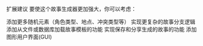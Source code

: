 扩展建议
要使这个故事生成器更加强大，你可以考虑：

添加更多随机元素（角色类型、地点、冲突类型等）
实现更复杂的故事分支逻辑
添加从文件或数据库加载故事模板的功能
实现保存和分享生成的故事的功能
添加图形用户界面(GUI)
